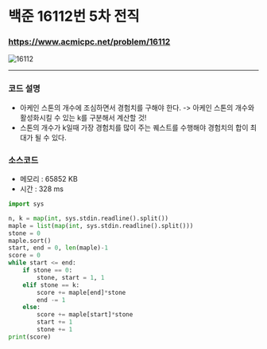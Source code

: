 백준 16112번 5차 전직
=======================

### <https://www.acmicpc.net/problem/16112>
![16112](https://user-images.githubusercontent.com/83554018/149291824-2211be24-526c-4c8d-9390-904dfaaee507.png)

<hr>

### 코드 설명
+ 아케인 스톤의 개수에 조심하면서 경험치를 구해야 한다. -> 아케인 스톤의 개수와 활성화시킬 수 있는 k를 구분해서 계산할 것!
+ 스톤의 개수가 k일때 가장 경험치를 많이 주는 퀘스트를 수행해야 경험치의 합이 최대가 될 수 있다.

### 소스코드
+ 메모리 : 65852 KB
+ 시간 : 328 ms
```python
import sys

n, k = map(int, sys.stdin.readline().split())
maple = list(map(int, sys.stdin.readline().split()))
stone = 0
maple.sort()
start, end = 0, len(maple)-1
score = 0
while start <= end:
	if stone == 0:
		stone, start = 1, 1
	elif stone == k:
		score += maple[end]*stone
		end -= 1
	else:
		score += maple[start]*stone
		start += 1
		stone += 1
print(score)
```

